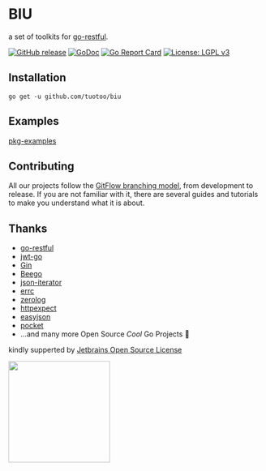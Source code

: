 # BIU

a set of toolkits for [go-restful](https://github.com/emicklei/go-restful).

[![GitHub release](http://img.shields.io/github/release/tuotoo/biu.svg)](https://github.com/tuotoo/biu/releases)
[![GoDoc](https://godoc.org/github.com/tuotoo/biu?status.svg)](https://godoc.org/github.com/tuotoo/biu)
[![Go Report Card](https://goreportcard.com/badge/github.com/tuotoo/biu)](https://goreportcard.com/report/github.com/tuotoo/biu)
[![License: LGPL v3](https://img.shields.io/badge/License-LGPL%20v3-blue.svg)](https://www.gnu.org/licenses/lgpl-3.0)

## Installation

`go get -u github.com/tuotoo/biu`

## Examples

[pkg-examples](https://godoc.org/github.com/tuotoo/biu#pkg-examples)

## Contributing

All our projects follow the [GitFlow branching model](http://nvie.com/posts/a-successful-git-branching-model/), from development to release. If you are not familiar with it, there are several guides and tutorials to make you understand what it is about.

## Thanks

- [go-restful](https://github.com/emicklei/go-restful)
- [jwt-go](https://github.com/dgrijalva/jwt-go)
- [Gin](https://github.com/gin-gonic/gin)
- [Beego](https://github.com/astaxie/beego)
- [json-iterator](https://github.com/json-iterator/go)
- [errc](https://github.com/mpvl/errc)
- [zerolog](https://github.com/rs/zerolog)
- [httpexpect](https://github.com/gavv/httpexpect)
- [easyjson](https://github.com/mailru/easyjson)
- [pocket](https://github.com/Southclaws/pocket)
- ...and many more Open Source *Cool* Go Projects :star2:

kindly supperted by [Jetbrains Open Source License](https://www.jetbrains.com/community/opensource/?from=biu)

<img src="https://user-images.githubusercontent.com/12208686/74745975-a3d2cb80-529f-11ea-8fbf-44b2758d8780.png" width="200" height="200"></img>
